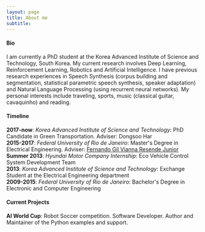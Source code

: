 ```yaml
---
layout: page
title: About me
subtitle: 
---
```


#### Bio

I am currently a PhD student at the Korea Advanced Institute of Science and Technology, South Korea. My current research involves Deep Learning, Reinforcement Learning, Robotics and Artificial Intelligence. I have previous research experiences in Speech Synthesis (corpus building and segmentation, statistical parametric speech synthesis, speaker adaptation) and Natural Language Processing (using recurrent neural networks). My personal interests include traveling, sports, music (classical guitar, cavaquinho) and reading.

#### Timeline

**2017-now**: _Korea Advanced Institute of Science and Technology_: PhD Candidate in Green Transportation. Adviser: Dongsoo Har  
**2015-2017**: _Federal University of Rio de Janeiro_: Master's Degree in Electrical Engineering. Adviser: [Fernando Gil Vianna Resende Junior](http://pee.ufrj.br/prof/?ID=gil) 
**Summer 2013**: _Hyundai Motor Company Internship_: Eco Vehicle Control System Development Team  
**2013**: _Korea Advanced Institute of Science and Technology_: Exchange Student at the Electrical Engineering department  
**2009-2015**: _Federal University of Rio de Janeiro_: Bachelor's Degree in Electronic and Computer Engineering  

#### Current Projects
 
**AI World Cup**: Robot Soccer competition. Software Developer. Author and Maintainer of the Python examples and support.